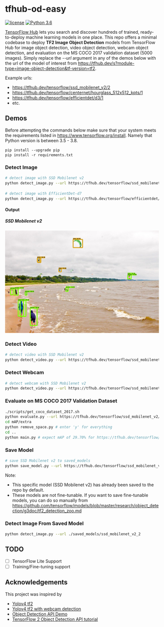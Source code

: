 # tfhub-od-easy
[![license](https://img.shields.io/github/license/mashape/apistatus.svg)](LICENSE)
[![Python 3.6](https://img.shields.io/badge/Python-3.6-3776AB)](https://www.python.org/downloads/release/python-360/)

[TensorFlow Hub](https://tfhub.dev/) lets you search and discover hundreds of trained, ready-to-deploy machine learning models in one place. 
This repo offers a minimal codebase to deploy **TF2 Image Object Detection** models from TensorFlow Hub for image object detection, 
video object detection, webcam object detection, and evaluation on the MS COCO 2017 validation dataset (5000 images). Simply replace the *--url* argument 
in any of the demos below with the url of the model of interest from https://tfhub.dev/s?module-type=image-object-detection&tf-version=tf2.  
  
Example urls:
* https://tfhub.dev/tensorflow/ssd_mobilenet_v2/2
* https://tfhub.dev/tensorflow/centernet/hourglass_512x512_kpts/1
* https://tfhub.dev/tensorflow/efficientdet/d3/1
* etc.

## Demos

Before attempting the commands below make sure that your system meets the requirements listed in https://www.tensorflow.org/install. Namely that Python version is between 3.5 - 3.8.
```
pip install --upgrade pip
pip install -r requirements.txt
```

### Detect Image
``` bash
# detect image with SSD Mobilenet v2 
python detect_image.py --url https://tfhub.dev/tensorflow/ssd_mobilenet_v2/2 --image_input ./data/kite.jpg

# detect image with EfficientDet-d7
python detect_image.py --url https://tfhub.dev/tensorflow/efficientdet/d7/1 --image_input ./data/kite.jpg
```
#### Output

##### SSD Mobilenet v2
<p align="center"><img src="detect-test.jpg" width="640"\></p>

### Detect Video
``` bash
# detect video with SSD Mobilenet v2 
python detect_video.py --url https://tfhub.dev/tensorflow/ssd_mobilenet_v2/2 --video ./data/video.mp4 --output ./detect-test.mp4
```

### Detect Webcam
``` bash
# detect webcam with SSD Mobilenet v2 
python detect_video.py --url https://tfhub.dev/tensorflow/ssd_mobilenet_v2/2 --video 0
```
### Evaluate on MS COCO 2017 Validation Dataset
```bash
./scripts/get_coco_dataset_2017.sh
python evaluate.py --url https://tfhub.dev/tensorflow/ssd_mobilenet_v2/2
cd mAP/extra
python remove_space.py # enter 'y' for everything
cd ..
python main.py # expect mAP of 29.70% for https://tfhub.dev/tensorflow/ssd_mobilenet_v2/2
```
### Save Model
``` bash
# save SSD Mobilenet v2 to saved_models
python save_model.py --url https://tfhub.dev/tensorflow/ssd_mobilenet_v2/2
```
Note:
* This specific model (SSD Mobilenet v2) has already been saved to the repo by default.
* These models are not fine-tunable. If you want to save fine-tunable models, you can do so manually from https://github.com/tensorflow/models/blob/master/research/object_detection/g3doc/tf2_detection_zoo.md
### Detect Image From Saved Model
``` bash
python detect_image.py --url ./saved_models/ssd_mobilenet_v2_2
```

## TODO
* [ ] TensorFlow Lite Support
* [ ] Training/Fine-tuning support

## Acknowledgements
This project was inspired by
* [Yolov4 tf2](https://github.com/hunglc007/tensorflow-yolov4-tflite)
* [Yolov4 tf2 with webcam detection](https://github.com/theAIGuysCode/tensorflow-yolov4-tflite)
* [Object Detection API Demo](https://github.com/tensorflow/models/blob/master/research/object_detection/colab_tutorials/object_detection_tutorial.ipynb)
* [TensorFlow 2 Object Detection API tutorial](https://tensorflow-object-detection-api-tutorial.readthedocs.io/en/latest/index.html)
